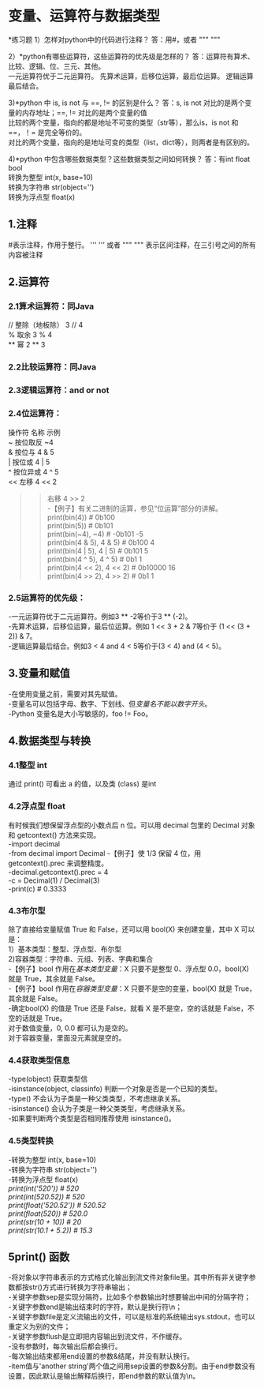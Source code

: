 # 变量、运算符与数据类型

*练习题
1）怎样对python中的代码进行注释？
 答：用#，或者 """ """  
 
2）*python有哪些运算符，这些运算符的优先级是怎样的？
答：运算符有算术、比较、逻辑、位、三元、其他。  
一元运算符优于二元运算符。
先算术运算，后移位运算，最后位运算。
逻辑运算最后结合。  

3)*python 中 is, is not 与 ==, != 的区别是什么？
答：s, is not 对比的是两个变量的内存地址；==, != 对比的是两个变量的值   
比较的两个变量，指向的都是地址不可变的类型（str等），那么is，is not 和 ==，！= 是完全等价的。   
对比的两个变量，指向的是地址可变的类型（list，dict等），则两者是有区别的。    

4)*python 中包含哪些数据类型？这些数据类型之间如何转换？
答：有int float bool  
转换为整型 int(x, base=10)  
转换为字符串 str(object='')  
转换为浮点型 float(x)  

## 1.注释
#表示注释，作用于整行。
''' ''' 或者 """ """ 表示区间注释，在三引号之间的所有内容被注释
## 2.运算符
### 2.1算术运算符：同Java
//	整除（地板除）	3 // 4  
  %	取余	3 % 4  
  **	幂	2 ** 3  
### 2.2比较运算符：同Java
### 2.3逻辑运算符：and or not
### 2.4位运算符：
操作符	名称	     示例  
~	    按位取反	  ~4  
&	    按位与	    4 & 5  
|	    按位或	    4 | 5  
^	    按位异或   4 ^ 5  
<<	  左移	    4 << 2  
>>	  右移     	4 >> 2  
-【例子】有关二进制的运算，参见“位运算”部分的讲解。  
  print(bin(4))  # 0b100  
  print(bin(5))  # 0b101  
  print(bin(~4), ~4)  # -0b101 -5  
  print(bin(4 & 5), 4 & 5)  # 0b100 4  
  print(bin(4 | 5), 4 | 5)  # 0b101 5  
  print(bin(4 ^ 5), 4 ^ 5)  # 0b1 1  
  print(bin(4 << 2), 4 << 2)  # 0b10000 16  
  print(bin(4 >> 2), 4 >> 2)  # 0b1 1   
### 2.5运算符的优先级：  
-一元运算符优于二元运算符。例如3 ** -2等价于3 ** (-2)。  
-先算术运算，后移位运算，最后位运算。例如 1 << 3 + 2 & 7等价于 (1 << (3 + 2)) & 7。  
-逻辑运算最后结合。例如3 < 4 and 4 < 5等价于(3 < 4) and (4 < 5)。  
## 3.变量和赋值
-在使用变量之前，需要对其先赋值。  
-变量名可以包括字母、数字、下划线、但*变量名不能以数字开头*。  
-Python 变量名是大小写敏感的，foo != Foo。  
## 4.数据类型与转换
### 4.1整型   int    
通过 print() 可看出 a 的值，以及类 (class) 是int  
### 4.2浮点型 float  
有时候我们想保留浮点型的小数点后 n 位。可以用 decimal 包里的 Decimal 对象和 getcontext() 方法来实现。  
-import decimal  
-from decimal import Decimal
-【例子】使 1/3 保留 4 位，用 getcontext().prec 来调整精度。  
-decimal.getcontext().prec = 4   
-c = Decimal(1) / Decimal(3)  
-print(c)  # 0.3333  
### 4.3布尔型
除了直接给变量赋值 True 和 False，还可以用 bool(X) 来创建变量，其中 X 可以是：  
1）基本类型：整型、浮点型、布尔型  
2)容器类型：字符串、元组、列表、字典和集合  
-【例子】bool 作用在*基本类型变量*：X 只要不是整型 0、浮点型 0.0，bool(X) 就是 True，其余就是 False。  
-【例子】bool 作用在*容器类型变量*：X 只要不是空的变量，bool(X) 就是 True，其余就是 False。  
-确定bool(X) 的值是 True 还是 False，就看 X 是不是空，空的话就是 False，不空的话就是 True。  
对于数值变量，0, 0.0 都可认为是空的。  
对于容器变量，里面没元素就是空的。  
### 4.4获取类型信息
-type(object) 获取类型信  
-isinstance(object, classinfo) 判断一个对象是否是一个已知的类型。  
-type() 不会认为子类是一种父类类型，不考虑继承关系。  
-isinstance() 会认为子类是一种父类类型，考虑继承关系。  
-如果要判断两个类型是否相同推荐使用 isinstance()。  
### 4.5类型转换
-转换为整型 int(x, base=10)  
-转换为字符串 str(object='')  
-转换为浮点型 float(x)  
*print(int('520'))  # 520  
print(int(520.52))  # 520  
print(float('520.52'))  # 520.52  
print(float(520))  # 520.0  
print(str(10 + 10))  # 20  
print(str(10.1 + 5.2))  # 15.3*  
## 5print() 函数
-将对象以字符串表示的方式格式化输出到流文件对象file里。其中所有非关键字参数都按str()方式进行转换为字符串输出；  
-关键字参数sep是实现分隔符，比如多个参数输出时想要输出中间的分隔字符；  
-关键字参数end是输出结束时的字符，默认是换行符\n；  
-关键字参数file是定义流输出的文件，可以是标准的系统输出sys.stdout，也可以重定义为别的文件；  
-关键字参数flush是立即把内容输出到流文件，不作缓存。  
-没有参数时，每次输出后都会换行。  
-每次输出结束都用end设置的参数&结尾，并没有默认换行。  
-item值与'another string'两个值之间用sep设置的参数&分割。由于end参数没有设置，因此默认是输出解释后换行，即end参数的默认值为\n。  
